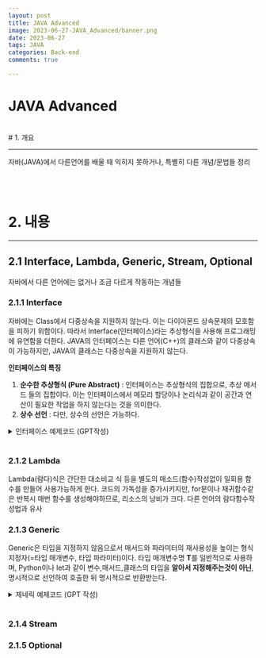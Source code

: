 ```yaml
---
layout: post
title: JAVA Advanced
image: 2023-06-27-JAVA_Advanced/banner.png
date: 2023-06-27
tags: JAVA
categories: Back-end
comments: true

---
```

# JAVA Advanced

<br>
# 1. 개요

---

자바(JAVA)에서 다른언어를 배울 때 익히지 못하거나, 특별히 다른 개념/문법들 정리   
<br>   
<br>

# 2. 내용
---

## 2.1 Interface, Lambda, Generic, Stream, Optional

자바에서 다른 언어에는 없거나 조금 다르게 작동하는 개념들

### 2.1.1 Interface

자바에는 Class에서 다중상속을 지원하지 않는다. 이는 다이아몬드 상속문제의 모호함을 피하기 위함이다. 따라서 Interface(인터페이스)라는 추상형식을 사용해 프로그래밍에 유연함을 더한다. JAVA의 인터페이스는 다른 언어(C++)의 클래스와 같이 다중상속이 가능하지만, JAVA의 클래스는 다중상속을 지원하지 않는다.

**인터페이스의 특징**

1. **순수한 추상형식 (Pure Abstract)** : 인터페이스는 추상형식의 집합으로, 추상 메서드 들의 집합이다. 이는 인터페이스에서 메모리 할당이나 논리식과 같이 공간과 연산이 필요한 작업을 하지 않는다는 것을 의미한다.
2. **상수 선언** : 다만, 상수의 선언은 가능하다.
<details>
<summary> 인터페이스 예제코드 (GPT작성)</summary>    
{%highlight java%}
    // 다중 상속을 지원하는 인터페이스 정의
    interface Walkable {
        void walk();
    }
    
    interface Swimmable {
        void swim();
    }
    
    // 인터페이스를 구현한 클래스
    class Human implements Walkable, Swimmable {
        public void walk() {
            System.out.println("Walking...");
        }
        
        public void swim() {
            System.out.println("Swimming...");
        }
    }
    
    // 메인 클래스
    public class Main {
        public static void main(String[] args) {
            // 인터페이스를 구현한 객체 생성
            Human person = new Human();
            
            // 인터페이스를 통한 메서드 호출
            person.walk();
            person.swim();
        }
    }
{%endhighlight%}   
   
</details>   
<br>   

### 2.1.2 Lambda

Lambda(람다)식은 간단한 대소비교 식 등을 별도의 매소드(함수)작성없이 일회용 함수를 만들어 사용가능하게 한다. 코드의 가독성을 증가시키지만, for문이나 재귀함수같은 반복시 매번 함수를 생성해야하므로, 리소스의 낭비가 크다. 다른 언어의 람다함수작성법과 유사

### 2.1.3 Generic

Generic은 타입을 지정하지 않음으로서 매서드와 파라미터의 재사용성을 높이는 형식지정자(=타입 매개변수, 타입 파라미터)이다. 타입 매개변수명 **T**를 일반적으로 사용하며, Python이나 let과 같이 변수,매서드,클래스의 타입을 **알아서 지정해주는것이 아닌**, 명시적으로 선언하여 호출한 뒤 명시적으로 반환받는다.

<details>
<summary> 제네릭 예제코드 (GPT 작성) </summary>
    
{% highlight java %}
    // Generic 클래스 선언
    class Box<T> {
        private T item;
    
        public void setItem(T item) {
            this.item = item;
        }
    
        public T getItem() {
            return item;
        }
    }
    
    // Generic 메서드 사용
    class Main {
        public static <T> void printItem(Box<T> box) {
            T item = box.getItem();
            System.out.println("Item: " + item.toString());
        }
    
        public static void main(String[] args) {
            // Integer 타입을 갖는 Box 생성
            Box<Integer> integerBox = new Box<>();
            integerBox.setItem(123);
    
            // String 타입을 갖는 Box 생성
            Box<String> stringBox = new Box<>();
            stringBox.setItem("Hello, World!");
    
            // Generic 메서드 호출
            printItem(integerBox);
            printItem(stringBox);
        }
    }
{% endhighlight %}
    
    결과적으로, Box클래스를  Int타입과 Str타입 모두에서 사용할 수 있다.
</details> 
<br>

### 2.1.4 Stream

### 2.1.5 Optional
